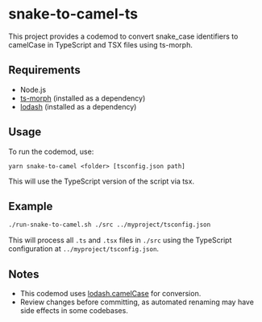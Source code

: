 # snake-to-camel-ts

This project provides a codemod to convert snake_case identifiers to camelCase in TypeScript and TSX files using ts-morph.

## Requirements

- Node.js
- [ts-morph](https://ts-morph.com/) (installed as a dependency)
- [lodash](https://lodash.com/) (installed as a dependency)

## Usage

To run the codemod, use:

```
yarn snake-to-camel <folder> [tsconfig.json path]
```

This will use the TypeScript version of the script via tsx.

## Example

```sh
./run-snake-to-camel.sh ./src ../myproject/tsconfig.json
```

This will process all `.ts` and `.tsx` files in `./src` using the TypeScript configuration at `../myproject/tsconfig.json`.

## Notes

- This codemod uses [lodash.camelCase](https://lodash.com/docs/4.17.15#camelCase) for conversion.
- Review changes before committing, as automated renaming may have side effects in some codebases.
